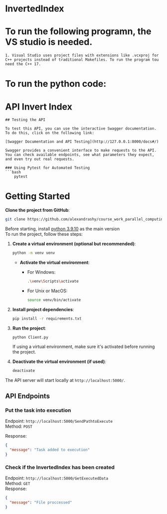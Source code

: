 # InvertedIndex

# To run the following programn, the VS studio is needed. 
    1. Visual Studio uses project files with extensions like .vcxproj for C++ projects instead of traditional Makefiles. To run the program tou need the C++ 17.


# To run the python code:
# API Invert Index
```
## Testing the API

To test this API, you can use the interactive Swagger documentation. To do this, click on the following link:

[Swagger Documentation and API Testing](http://127.0.0.1:8000/docs#/)

Swagger provides a convenient interface to make requests to the API. You can check available endpoints, see what parameters they expect, and even try out real requests.

### Using Pytest for Automated Testing
```bash
    pytest
```

# Getting Started
**Clone the project from GitHub**:
   ```bash
   git clone https://github.com/alexandrashy/course_work_parallel_computing.git
   ```
Before starting, install [python 3.9.10](https://www.python.org/downloads/release/python-3910/) as the main version  
To run the project, follow these steps:

1. **Create a virtual environment (optional but recommended)**:

    ```bash
    python -m venv venv
    ```

    - **Activate the virtual environment**:

      - For Windows:

        ```bash
        .\venv\Scripts\activate
        ```

      - For Unix or MacOS:

        ```bash
        source venv/bin/activate
        ```

2. **Install project dependencies**:

    ```bash
    pip install -r requirements.txt
    ```
   
3. **Run the project**:

    ```bash
    python Client.py
    ```

    If using a virtual environment, make sure it's activated before running the project.

4. **Deactivate the virtual environment (if used)**:

    ```bash
    deactivate
    ```

The API server will start locally at `http://localhost:5000/`.

## API Endpoints

### Put the task into execution
Endpoint: `http://localhost:5000/SendPathtoExecute`  
Method: `POST`

Response:
```json
{
  "message": "Task added to execution"
}
```

### Check if the InvertedIndex has been created
Endpoint: `http://localhost:5000/GetExecutedData`  
Method: `GET`  
Response:
```json
{
  "message": "File proccessed"
}
```


